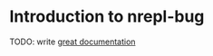 # Introduction to nrepl-bug

TODO: write [great documentation](http://jacobian.org/writing/what-to-write/)

